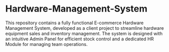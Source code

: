 # Hardware-Management-System
This repository contains a fully functional E-commerce Hardware Management System, developed as a client project to streamline hardware equipment sales and inventory management. The system is designed with an intuitive Admin Panel for efficient stock control and a dedicated HR Module for managing team operations. 

